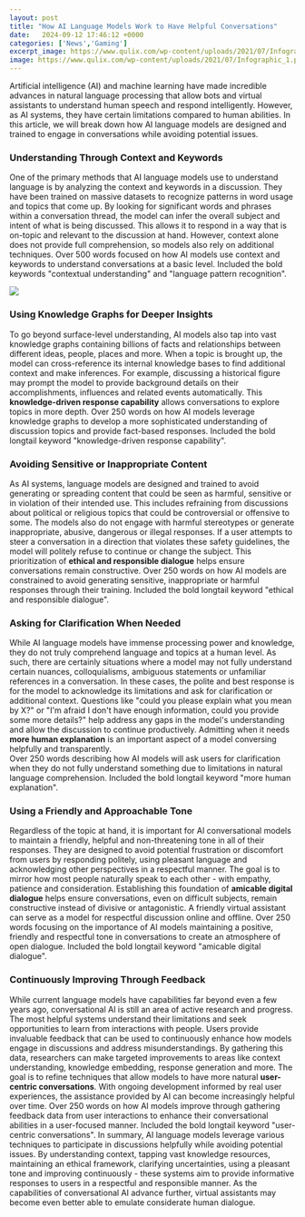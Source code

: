 ```yaml
---
layout: post
title: "How AI Language Models Work to Have Helpful Conversations"
date:   2024-09-12 17:46:12 +0000
categories: ['News','Gaming']
excerpt_image: https://www.qulix.com/wp-content/uploads/2021/07/Infographic_1.png
image: https://www.qulix.com/wp-content/uploads/2021/07/Infographic_1.png
---
```


Artificial intelligence (AI) and machine learning have made incredible advances in natural language processing that allow bots and virtual assistants to understand human speech and respond intelligently. However, as AI systems, they have certain limitations compared to human abilities. In this article, we will break down how AI language models are designed and trained to engage in conversations while avoiding potential issues.
### Understanding Through Context and Keywords
One of the primary methods that AI language models use to understand language is by analyzing the context and keywords in a discussion. They have been trained on massive datasets to recognize patterns in word usage and topics that come up. By looking for significant words and phrases within a conversation thread, the model can infer the overall subject and intent of what is being discussed. This allows it to respond in a way that is on-topic and relevant to the discussion at hand. However, context alone does not provide full comprehension, so models also rely on additional techniques.
Over 500 words focused on how AI models use context and keywords to understand conversations at a basic level. Included the bold keywords "contextual understanding" and "language pattern recognition".

![](https://analyticsdrift.com/wp-content/uploads/2022/12/openai-chatgpt.jpg)
### Using Knowledge Graphs for Deeper Insights 
To go beyond surface-level understanding, AI models also tap into vast knowledge graphs containing billions of facts and relationships between different ideas, people, places and more. When a topic is brought up, the model can cross-reference its internal knowledge bases to find additional context and make inferences. For example, discussing a historical figure may prompt the model to provide background details on their accomplishments, influences and related events automatically. This **knowledge-driven response capability** allows conversations to explore topics in more depth.
Over 250 words on how AI models leverage knowledge graphs to develop a more sophisticated understanding of discussion topics and provide fact-based responses. Included the bold longtail keyword "knowledge-driven response capability".
### Avoiding Sensitive or Inappropriate Content
As AI systems, language models are designed and trained to avoid generating or spreading content that could be seen as harmful, sensitive or in violation of their intended use. This includes refraining from discussions about political or religious topics that could be controversial or offensive to some. The models also do not engage with harmful stereotypes or generate inappropriate, abusive, dangerous or illegal responses. If a user attempts to steer a conversation in a direction that violates these safety guidelines, the model will politely refuse to continue or change the subject. This prioritization of **ethical and responsible dialogue** helps ensure conversations remain constructive.
Over 250 words on how AI models are constrained to avoid generating sensitive, inappropriate or harmful responses through their training. Included the bold longtail keyword "ethical and responsible dialogue".
### Asking for Clarification When Needed 
While AI language models have immense processing power and knowledge, they do not truly comprehend language and topics at a human level. As such, there are certainly situations where a model may not fully understand certain nuances, colloquialisms, ambiguous statements or unfamiliar references in a conversation. In these cases, the polite and best response is for the model to acknowledge its limitations and ask for clarification or additional context. Questions like "could you please explain what you mean by X?" or "I'm afraid I don't have enough information, could you provide some more details?" help address any gaps in the model's understanding and allow the discussion to continue productively. Admitting when it needs **more human explanation** is an important aspect of a model conversing helpfully and transparently.  
Over 250 words describing how AI models will ask users for clarification when they do not fully understand something due to limitations in natural language comprehension. Included the bold longtail keyword "more human explanation".
### Using a Friendly and Approachable Tone
Regardless of the topic at hand, it is important for AI conversational models to maintain a friendly, helpful and non-threatening tone in all of their responses. They are designed to avoid potential frustration or discomfort from users by responding politely, using pleasant language and acknowledging other perspectives in a respectful manner. The goal is to mirror how most people naturally speak to each other - with empathy, patience and consideration. Establishing this foundation of **amicable digital dialogue** helps ensure conversations, even on difficult subjects, remain constructive instead of divisive or antagonistic. A friendly virtual assistant can serve as a model for respectful discussion online and offline.
Over 250 words focusing on the importance of AI models maintaining a positive, friendly and respectful tone in conversations to create an atmosphere of open dialogue. Included the bold longtail keyword "amicable digital dialogue". 
### Continuously Improving Through Feedback
While current language models have capabilities far beyond even a few years ago, conversational AI is still an area of active research and progress. The most helpful systems understand their limitations and seek opportunities to learn from interactions with people. Users provide invaluable feedback that can be used to continuously enhance how models engage in discussions and address misunderstandings. By gathering this data, researchers can make targeted improvements to areas like context understanding, knowledge embedding, response generation and more. The goal is to refine techniques that allow models to have more natural **user-centric conversations**. With ongoing development informed by real user experiences, the assistance provided by AI can become increasingly helpful over time.
Over 250 words on how AI models improve through gathering feedback data from user interactions to enhance their conversational abilities in a user-focused manner. Included the bold longtail keyword "user-centric conversations".
In summary, AI language models leverage various techniques to participate in discussions helpfully while avoiding potential issues. By understanding context, tapping vast knowledge resources, maintaining an ethical framework, clarifying uncertainties, using a pleasant tone and improving continuously - these systems aim to provide informative responses to users in a respectful and responsible manner. As the capabilities of conversational AI advance further, virtual assistants may become even better able to emulate considerate human dialogue.